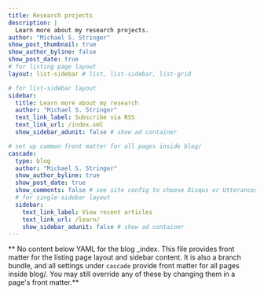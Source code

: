 ```yaml
---
title: Research projects
description: |
  Learn more about my research projects.
author: "Michael S. Stringer"
show_post_thumbnail: true
show_author_byline: false
show_post_date: true
# for listing page layout
layout: list-sidebar # list, list-sidebar, list-grid

# for list-sidebar layout
sidebar: 
  title: Learn more about my research
  author: "Michael S. Stringer"
  text_link_label: Subscribe via RSS
  text_link_url: /index.xml
  show_sidebar_adunit: false # show ad container

# set up common front matter for all pages inside blog/
cascade:
  type: blog
  author: "Michael S. Stringer"
  show_author_byline: true
  show_post_date: true
  show_comments: false # see site config to choose Disqus or Utterances
  # for single-sidebar layout
  sidebar:
    text_link_label: View recent articles
    text_link_url: /learn/
    show_sidebar_adunit: false # show ad container
---
```


** No content below YAML for the blog _index. This file provides front matter for the listing page layout and sidebar content. It is also a branch bundle, and all settings under `cascade` provide front matter for all pages inside blog/. You may still override any of these by changing them in a page's front matter.**
